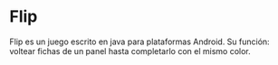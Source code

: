 # Flip
Flip es un juego escrito en java para plataformas Android. Su función: voltear fichas de un panel hasta completarlo con el mismo color.
